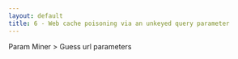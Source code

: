 ```yaml
---
layout: default
title: 6 - Web cache poisoning via an unkeyed query parameter
---
```

Param Miner > Guess url parameters
